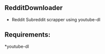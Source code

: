 RedditDownloader
----------------
* Reddit Subreddit scrapper using youtube-dl

Requirements:
-------------
*youtube-dl
